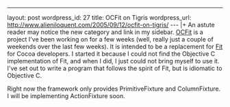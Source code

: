 --- 
layout: post
wordpress_id: 27
title: OCFit on Tigris
wordpress_url: http://www.alieniloquent.com/2005/09/12/ocfit-on-tigris/
--- |+
An astute reader may notice the new category and link in my sidebar.
[OCFit][1] is a project I've been working on for a few weeks (well, really
just a couple of weekends over the last few weeks). It is intended to be a
replacement for [Fit][2] for Cocoa developers. I started it because I could
not find the Objective C implementation of Fit, and when I did, I just could
not bring myself to use it. I've set out to write a program that follows the
spirit of Fit, but is idiomatic to Objective C.

Right now the framework only provides PrimitiveFixture and ColumnFixture. I
will be implementing ActionFixture soon.

   [1]: http://ocfit.tigris.org

   [2]: http://fit.c2.com

